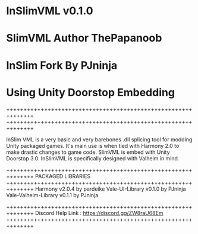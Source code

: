 # InSlimVML v0.1.0
# SlimVML Author ThePapanoob
# InSlim Fork By PJninja
# Using Unity Doorstop Embedding
++++++++++++++++++++++++++++++++++++++++++++++++++++++++++++++
++++++++++++++++++++++++++++++++++++++++++++++++++++++++++++++

InSlim VML is a very basic and very barebones .dll splicing tool for modding
Unity packaged games. It's main use is when tied with Harmony 2.0 to make
drastic changes to game code. SlimVML is embed with Unity Doorstop 3.0.
InSlimVML is specifically designed with Valheim in mind.

++++++++++++++++++++++++++++++++++++++++++++++++++++++++++++++
PACKAGED LIBRARIES
++++++++++++++++++++++++++++++++++++++++++++++++++++++++++++++
Harmony v2.0.4 by pardeike
Vale-UI-Library v0.1.0 by PJninja
Vale-Valheim-Library v0.1.1 by PJninja

++++++++++++++++++++++++++++++++++++++++++++++++++++++++++++++
Discord Help Link : https://discord.gg/ZW8raU68Em
++++++++++++++++++++++++++++++++++++++++++++++++++++++++++++++
